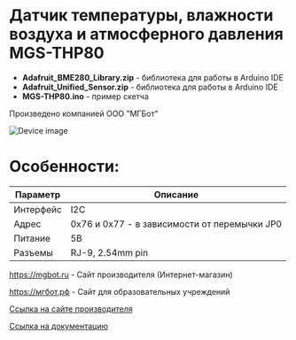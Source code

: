 # Датчик температуры, влажности воздуха и атмосферного давления MGS-THP80 

- **Adafruit_BME280_Library.zip** - библиотека для работы в Arduino IDE
- **Adafruit_Unified_Sensor.zip** - библиотека для работы в Arduino IDE
- **MGS-THP80.ino** - пример скетча

Произведено компанией ООО "МГБот"

![Device image](https://mgbot.ru/upload/iblock/7b5/7b52a32a90fb3bcf14671d9d4801e022.jpg)

# Особенности:

| Параметр    | Описание |
| ----------- | -----------|
| Интерфейс   | I2C|
| Адрес       | 0x76 и 0x77 - в зависимости от перемычки JP0 |
| Питание     | 5В|
| Разъемы     | RJ-9, 2.54mm pin|

https://mgbot.ru  - Сайт производителя (Интернет-магазин)

https://мгбот.рф  - Сайт для образовательных учреждений

[Ссылка на сайте производителя](https://mgbot.ru/catalog/datchiki_sensory/datchik_temperatury_vlazhnosti_vozdukha_i_atmosfernogo_davleniya_mgs_thp80_razem_rj_9_bme280/)

[Ссылка на документацию](https://books.mgbot.ru/devices/MGS-THP80.pdf)